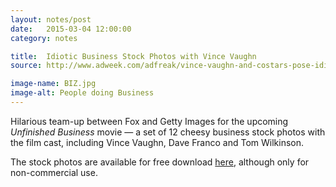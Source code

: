 ```yaml
---
layout: notes/post
date:   2015-03-04 12:00:00
category: notes

title:  Idiotic Business Stock Photos with Vince Vaughn
source: http://www.adweek.com/adfreak/vince-vaughn-and-costars-pose-idiotic-stock-photos-you-can-have-free-163239

image-name: BIZ.jpg
image-alt: People doing Business
---
```



Hilarious team-up between Fox and Getty Images for the upcoming _Unfinished Business_ movie — a set of 12 cheesy business stock photos with the film cast, including Vince Vaughn, Dave Franco and Tom Wilkinson.

The stock photos are available for free download [here](http://www.gettyimages.com/gi-resources/ub/unfinishedbusiness/index.html), although only for non-commercial use.